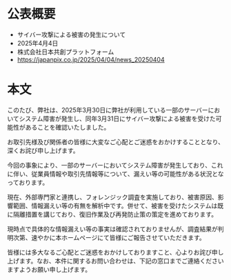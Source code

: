 # 公表概要
- サイバー攻撃による被害の発生について
- 2025年4月4日
- 株式会社日本共創プラットフォーム
- https://japanpix.co.jp/2025/04/04/news_20250404

# 本文
このたび、弊社は、2025年3月30日に弊社が利用している一部のサーバーにおいてシステム障害が発生し、同年3月31日にサイバー攻撃による被害を受けた可能性があることを確認いたしました。

お取引先様及び関係者の皆様に大変なご心配とご迷惑をおかけすることとなり、深くお詫び申し上げます。

今回の事象により、一部のサーバーにおいてシステム障害が発生しており、これに伴い、従業員情報や取引先情報等について、漏えい等の可能性がある状況となっております。

現在、外部専門家と連携し、フォレンジック調査を実施しており、被害原因、影響範囲、情報漏えい等の有無を解析中です。併せて、被害を受けたシステムは既に隔離措置を講じており、復旧作業及び再発防止策の策定を進めております。

現時点で具体的な情報漏えい等の事実は確認されておりませんが、調査結果が判明次第、速やかに本ホームページにて皆様にご報告させていただきます。

皆様には多大なるご心配とご迷惑をおかけしておりますこと、心よりお詫び申し上げます。なお、本件に関するお問い合わせは、下記の窓口までご連絡くださいますようお願い申し上げます。
